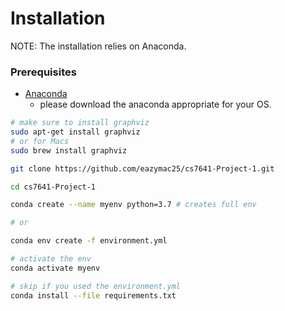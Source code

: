 

# Installation

NOTE: The installation relies on Anaconda.

### Prerequisites
 - [Anaconda](https://www.anaconda.com/)
    - please download the anaconda appropriate for your OS.

```bash
# make sure to install graphviz
sudo apt-get install graphviz
# or for Macs
sudo brew install graphviz

git clone https://github.com/eazymac25/cs7641-Project-1.git

cd cs7641-Project-1

conda create --name myenv python=3.7 # creates full env

# or

conda env create -f environment.yml

# activate the env
conda activate myenv

# skip if you used the environment.yml
conda install --file requirements.txt

```